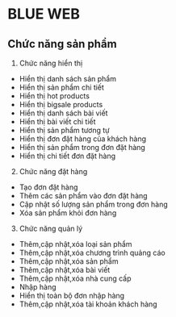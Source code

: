 # BLUE WEB
## Chức năng sản phẩm
1. Chức năng hiển thị
* Hiển thị danh sách sản phẩm
* Hiển thị sản phẩm chi tiết
* Hiển thị hot products
* Hiển thị bigsale products
* Hiển thị danh sách bài viết
* Hiển thị bài viết chi tiết
* Hiển thị sản phẩm tương tự
* Hiển thị đơn đặt hàng của khách hàng
* Hiển thị sản phẩm trong đơn đặt hàng
* Hiển thị chi tiết đơn đặt hàng
2. Chức năng đặt hàng
* Tạo đơn đặt hàng
* Thêm các sản phẩm vào đơn đặt hàng
* Cập nhật số lượng sản phẩm trong đơn hàng
* Xóa sản phẩm khỏi đơn hàng
3. Chức năng quản lý
* Thêm,cập nhật,xóa loại sản phẩm
* Thêm,cập nhật,xóa chương trình quảng cáo
* Thêm,cập nhật,xóa sản phẩm
* Thêm,cập nhật,xóa bài viết
* Thêm,cập nhật,xóa nhà cung cấp
* Nhập hàng
* Hiển thị toàn bộ đơn nhập hàng
* Thêm,cập nhật,xóa tài khoản khách hàng
